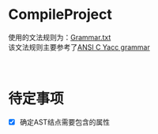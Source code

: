# CompileProject
使用的文法规则为：[Grammar.txt](https://github.com/GarF1eldGo/CompileProject/blob/main/grammar.txt)<br/>
该文法规则主要参考了[ANSI C Yacc grammar](https://www.lysator.liu.se/c/ANSI-C-grammar-y.html)
<br/><br/><br/>





# 待定事项

- [x] 确定AST结点需要包含的属性  

